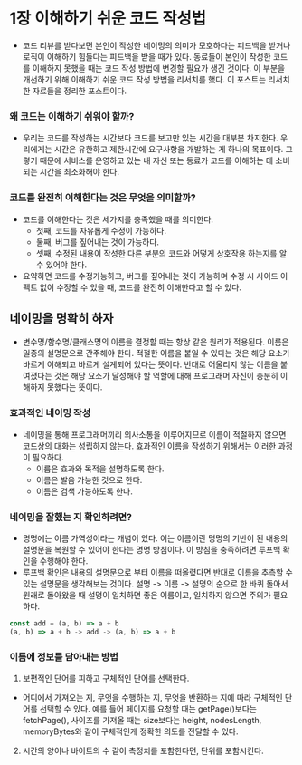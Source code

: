 # 1장 이해하기 쉬운 코드 작성법

- 코드 리뷰를 받다보면 본인이 작성한 네이밍의 의미가 모호하다는 피드백을 받거나 로직이 이해하기 힘들다는 피드백을 받을 때가 있다. 동료들이 본인이 작성한 코드를 이해하지 못했을 때는 코드 작성 방법에 변경할 필요가 생긴 것이다. 이 부분을 개선하기 위해 이해하기 쉬운 코드 작성 방법을 리서치를 했다. 이 포스트는 리서치한 자료들을 정리한 포스트이다.

### 왜 코드는 이해하기 쉬워야 할까?

- 우리는 코드를 작성하는 시간보다 코드를 보고만 있는 시간을 대부분 차지한다. 우리에게는 시간은 유한하고 제한시간에 요구사항을 개발하는 게 하나의 목표이다. 그렇기 때문에 서비스를 운영하고 있는 내 자신 또는 동료가 코드를 이해하는 데 소비되는 시간을 최소화해야 한다.

### 코드를 완전히 이해한다는 것은 무엇을 의미할까?

- 코드를 이해한다는 것은 세가지를 충족했을 때를 의미한다.
  - 첫째, 코드를 자유롭게 수정이 가능하다.
  - 둘째, 버그를 짚어내는 것이 가능하다.
  - 셋째, 수정된 내용이 작성한 다른 부분의 코드와 어떻게 상호작용 하는지를 알 수 있어야 한다.
- 요약하면 코드를 수정가능하고, 버그를 짚어내는 것이 가능하며 수정 시 사이드 이펙트 없이 수정할 수 있을 때, 코드를 완전히 이해한다고 할 수 있다.

## 네이밍을 명확히 하자

- 변수명/함수명/클래스명의 이름을 결정할 때는 항상 같은 원리가 적용된다. 이름은 일종의 설명문으로 간주해야 한다. 적절한 이름을 붙일 수 있다는 것은 해당 요소가 바르게 이해되고 바르게 설계되어 있다는 뜻이다. 반대로 어울리지 않는 이름을 붙여졌다는 것은 해당 요소가 달성해야 할 역할에 대해 프로그래머 자신이 충분히 이해하지 못했다는 뜻이다.

### 효과적인 네이밍 작성

- 네이밍을 통해 프로그래머끼리 의사소통을 이루어지므로 이름이 적절하지 않으면 코드상의 대화는 성립하지 않는다. 효과적인 이름을 작성하기 위해서는 이러한 과정이 필요하다.
  - 이름은 효과와 목적을 설명하도록 한다.
  - 이름은 발음 가능한 것으로 한다.
  - 이름은 검색 가능하도록 한다.

### 네이밍을 잘했는 지 확인하려면?

- 명명에는 이름 가역성이라는 개념이 있다. 이는 이름이란 명명의 기반이 된 내용의 설명문을 복원할 수 있어야 한다는 명명 방침이다. 이 방침을 충족하려면 루프백 확인을 수행해야 한다.
- 루프백 확인은 내용의 설명문으로 부터 이름을 떠올렸다면 반대로 이름을 추측할 수 있는 설명문을 생각해보는 것이다. 설명 -> 이름 -> 설명의 순으로 한 바퀴 돌아서 원래로 돌아왔을 때 설명이 일치하면 좋은 이름이고, 일치하지 않으면 주의가 필요하다.

```javascript
const add = (a, b) => a + b
(a, b) => a + b -> add -> (a, b) => a + b
```

### 이름에 정보를 담아내는 방법

1. 보편적인 단어를 피하고 구체적인 단어를 선택한다.

- 어디에서 가져오는 지, 무엇을 수행하는 지, 무엇을 반환하는 지에 따라 구체적인 단어를 선택할 수 있다. 예를 들어 페이지를 요청할 때는 getPage()보다는 fetchPage(), 사이즈를 가져올 때는 size보다는 height, nodesLength, memoryBytes와 같이 구체적인게 정확한 의도를 전달할 수 있다.

2. 시간의 양이나 바이트의 수 같이 측정치를 포함한다면, 단위를 포함시킨다.
